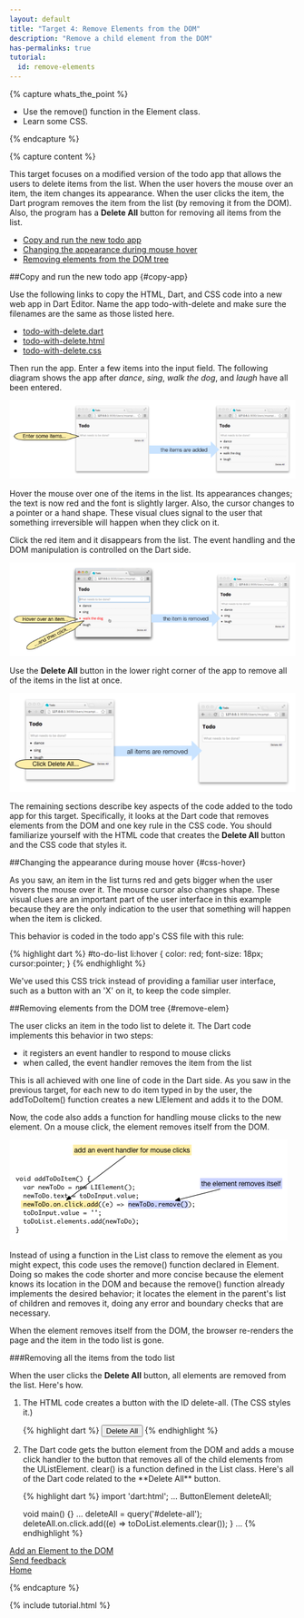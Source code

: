 ```yaml
---
layout: default
title: "Target 4: Remove Elements from the DOM"
description: "Remove a child element from the DOM"
has-permalinks: true
tutorial:
  id: remove-elements
---
```


{% capture whats_the_point %}

* Use the remove() function in the Element class.
* Learn some CSS.

{% endcapture %}

{% capture content %}

This target focuses on a modified version of the todo app
that allows the users to delete items from the list.
When the user hovers the mouse over an item,
the item changes its appearance.
When the user clicks the item,
the Dart program removes the item from the list
(by removing it from the DOM).
Also, the program has a **Delete All** button
for removing all items from the list.

* [Copy and run the new todo app](#copy-app)
* [Changing the appearance during mouse hover](#css-hover)
* [Removing elements from the DOM tree](#remove-elem)

##Copy and run the new todo app {#copy-app}

Use the following links to
copy the HTML, Dart, and CSS code
into a new web app in Dart Editor.
Name the app todo-with-delete and make sure the filenames
are the same as those listed here.

<ul>
  <li>
<a href="http://raw.github.com/dart-lang/dart-tutorials-samples/master/web/target04/todo/todo-with-delete.dart"
   target="_blank">todo-with-delete.dart</a>
 </li>
  <li>
<a href="http://raw.github.com/dart-lang/dart-tutorials-samples/master/web/target04/todo/todo-with-delete.html"
   target="_blank">todo-with-delete.html</a>
 </li>
  <li>
<a href="http://raw.github.com/dart-lang/dart-tutorials-samples/master/web/target04/todo/todo-with-delete.css"
   target="_blank">todo-with-delete.css</a>
 </li>
 </ul>

Then run the app.
Enter a few items into the input field.
The following diagram shows the app after
_dance_, _sing_, _walk the dog_, and _laugh_ have all been entered.

![Entering items into the todo app](images/enter-items.png)

Hover the mouse over one of the items in the list.
Its appearances changes;
the text is now red and the font is slightly larger.
Also, the cursor changes to a pointer or a hand shape.
These visual clues signal to the user that something irreversible
will happen when they click on it.

Click the red item
and it disappears from the list.
The event handling and the DOM manipulation is controlled on the Dart side.

![Hover over an item then click to delete it](images/remove-an-item.png)

Use the **Delete All** button in the lower right corner of the app
to remove all of the items in the list at once.

![Click the Delete All button to remove all the todo items](images/remove-all.png)

The remaining sections describe
key aspects of the code 
added to the todo app for this target.
Specifically, it looks at
the Dart code that removes elements from the DOM
and one key rule in the CSS code.
You should familiarize yourself with the HTML code
that creates the **Delete All** button
and the CSS code that styles it.

##Changing the appearance during mouse hover {#css-hover}

As you saw, an item in the list turns red and gets bigger
when the user hovers the mouse over it.
The mouse cursor also changes shape.
These visual clues are an important part of the user interface
in this example because they are the only indication to the user
that something will happen when the item is clicked.

This behavior is coded in the todo app's CSS file with this rule:

{% highlight dart %}
#to-do-list li:hover {
  color: red;
  font-size: 18px;
  cursor:pointer;
}
{% endhighlight %}

We've used this CSS trick
instead of providing a familiar user interface,
such as a button with an 'X' on it,
to keep the code simpler.

##Removing elements from the DOM tree {#remove-elem}

The user clicks an item in the todo list to delete it.
The Dart code implements this behavior in two steps:

* it registers an event handler to respond to mouse clicks
* when called, the event handler removes the item from the list

This is all achieved with one line of code in the Dart side.
As you saw in the previous target,
for each new to do item typed in by the user,
the addToDoItem() function creates a new LIElement and adds it to the DOM.

Now,
the code also adds a function for handling mouse
clicks to the new element.
On a mouse click, the element removes itself from the DOM.

![Registering an event handler to delete an item](images/addToDoItem-with-delete.png)

Instead of using a function in the List class
to remove the element as you might expect,
this code uses the remove() function declared in Element.
Doing so makes the code shorter and more concise
because the element knows its location in the DOM 
and because the remove() function already implements the desired behavior;
it locates the element in the parent's list of children and removes it,
doing any error and boundary checks that are necessary.

When the element removes itself from the DOM,
the browser re-renders the page and the item in the todo list is gone.

###Removing all the items from the todo list

When the user clicks the **Delete All** button,
all elements are removed from the list.
Here's how.

<ol>
<li markdown="1">
The HTML code creates a button with the ID delete-all.
(The CSS styles it.)

{% highlight dart %}
<button id="delete-all" type="button" float:right> Delete All </button>
{% endhighlight %}

</li>

<li markdown="1">
The Dart code gets the button element from the DOM
and adds a mouse click handler to the button
that removes all of the child elements from the UListElement.
clear() is a function defined in the List class.
Here's all of the Dart code related to the **Delete All** button.

{% highlight dart %}
import 'dart:html';
...
ButtonElement deleteAll;

void main() {}
...
  deleteAll = query('#delete-all');
  deleteAll.on.click.add((e) => toDoList.elements.clear());
}
...
{% endhighlight %}

</li>
</ol>

<div class="row">
  <div class="span3">
  <a href="/docs/tutorials/add-elements/"><i class="icon-chevron-left"> </i> Add an Element to the DOM</a>
  </div>
  <div class="span3">
<a href="http://code.google.com/p/dart/issues/entry?template=Tutorial%20feedback"
 target="_blank">
<i class="icon-comment"> </i>
Send feedback
</a>
  </div>
  <div class="span3">
  <a href="/docs/tutorials/" class="pull-right">Home <i class="icon-chevron-right"> </i> </a>
  </div>
</div>

{% endcapture %}

{% include tutorial.html %}
